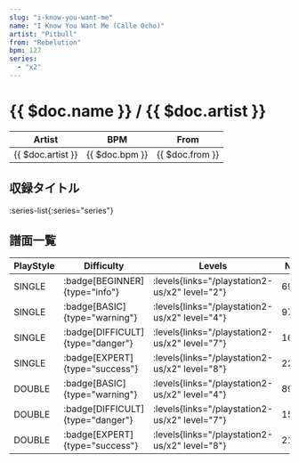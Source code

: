 ```yaml
---
slug: "i-know-you-want-me"
name: "I Know You Want Me (Calle Ocho)"
artist: "Pitbull"
from: "Rebelution"
bpm: 127
series:
  - "x2"
---
```


# {{ $doc.name }} / {{ $doc.artist }}

|Artist|BPM|From|
|------|---|----|
|{{ $doc.artist }}|{{ $doc.bpm }}|{{ $doc.from }}|

## 収録タイトル

:series-list{:series="series"}

## 譜面一覧

|PlayStyle|Difficulty|Levels|Notes|Movie|
|---------|----------|------|-----|-----|
|SINGLE| :badge[BEGINNER]{type="info"}|<div class="field is-grouped is-grouped-multiline"> :levels{links="/playstation2-us/x2" level="2"}</div>|69/0||
|SINGLE| :badge[BASIC]{type="warning"}|<div class="field is-grouped is-grouped-multiline"> :levels{links="/playstation2-us/x2" level="4"}</div>|97/0||
|SINGLE| :badge[DIFFICULT]{type="danger"}|<div class="field is-grouped is-grouped-multiline"> :levels{links="/playstation2-us/x2" level="7"}</div>|160/0||
|SINGLE| :badge[EXPERT]{type="success"}|<div class="field is-grouped is-grouped-multiline"> :levels{links="/playstation2-us/x2" level="8"}</div>|220/0||
|DOUBLE| :badge[BASIC]{type="warning"}|<div class="field is-grouped is-grouped-multiline"> :levels{links="/playstation2-us/x2" level="4"}</div>|89/2||
|DOUBLE| :badge[DIFFICULT]{type="danger"}|<div class="field is-grouped is-grouped-multiline"> :levels{links="/playstation2-us/x2" level="7"}</div>|152/12||
|DOUBLE| :badge[EXPERT]{type="success"}|<div class="field is-grouped is-grouped-multiline"> :levels{links="/playstation2-us/x2" level="8"}</div>|217/0||

